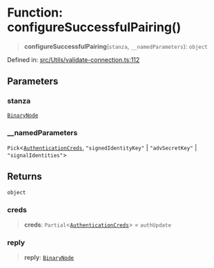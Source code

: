 # Function: configureSuccessfulPairing()

> **configureSuccessfulPairing**(`stanza`, `__namedParameters`): `object`

Defined in: [src/Utils/validate-connection.ts:112](https://github.com/Fokusdotid/Baileys/blob/58a03b5a49cf326e1050515994499cb0bb76662f/src/Utils/validate-connection.ts#L112)

## Parameters

### stanza

[`BinaryNode`](../type-aliases/BinaryNode.md)

### \_\_namedParameters

`Pick`\<[`AuthenticationCreds`](../type-aliases/AuthenticationCreds.md), `"signedIdentityKey"` \| `"advSecretKey"` \| `"signalIdentities"`\>

## Returns

`object`

### creds

> **creds**: `Partial`\<[`AuthenticationCreds`](../type-aliases/AuthenticationCreds.md)\> = `authUpdate`

### reply

> **reply**: [`BinaryNode`](../type-aliases/BinaryNode.md)
